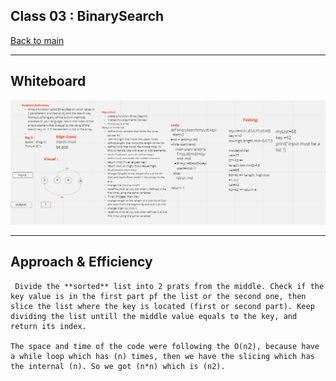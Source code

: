 ## Class 03 : BinarySearch

[Back to main](https://github.com/Raghdsmadi/data-structures-and-algorithms) 
******************************************

## Whiteboard 
![whiteboard](./chall4.PNG)

**********************************************************
## Approach & Efficiency

```
 Divide the **sorted** list into 2 prats from the middle. Check if the key value is in the first part pf the list or the second one, then slice the list where the key is located (first or second part). Keep dividing the list untill the middle value equals to the key, and return its index.

The space and time of the code were following the O(n2), because have a while loop which has (n) times, then we have the slicing which has the internal (n). So we got (n*n) which is (n2).
```
